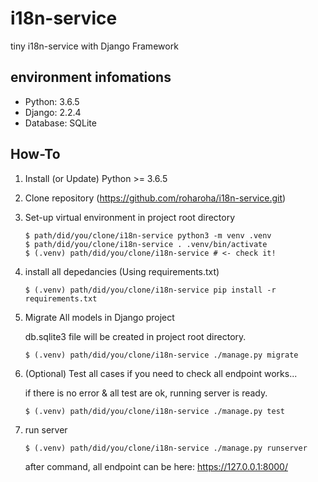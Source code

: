 # i18n-service
tiny i18n-service with Django Framework

## environment infomations
- Python: 3.6.5 
- Django: 2.2.4
- Database: SQLite

## How-To
1. Install (or Update) Python >= 3.6.5
2. Clone repository (https://github.com/roharoha/i18n-service.git)
3. Set-up virtual environment in project root directory

    ```
    $ path/did/you/clone/i18n-service python3 -m venv .venv
    $ path/did/you/clone/i18n-service . .venv/bin/activate
    $ (.venv) path/did/you/clone/i18n-service # <- check it!
    ```
4. install all depedancies (Using requirements.txt)
    ```
    $ (.venv) path/did/you/clone/i18n-service pip install -r requirements.txt
    ```

5. Migrate All models in Django project

    db.sqlite3 file will be created in project root directory.
    ```
   $ (.venv) path/did/you/clone/i18n-service ./manage.py migrate
   ```
   
6. (Optional) Test all cases if you need to check all endpoint works...

    if there is no error & all test are ok, running server is ready.
    ```
   $ (.venv) path/did/you/clone/i18n-service ./manage.py test
    ``` 
7. run server

    ```
   $ (.venv) path/did/you/clone/i18n-service ./manage.py runserver
   ```
    after command, all endpoint can be here: https://127.0.0.1:8000/